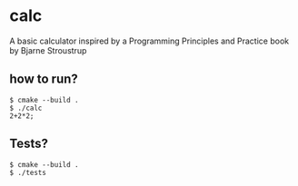 # calc
A basic calculator inspired by a Programming Principles and Practice book by Bjarne Stroustrup

## how to run?

```console
$ cmake --build .
$ ./calc
2+2*2;
```

## Tests?

```console
$ cmake --build .
$ ./tests
```
